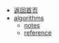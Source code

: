 - [返回首页](/)
- [algorithms](algorithms/)
  - [notes](algorithms/notes/)
  - [reference](algorithms/reference/)
